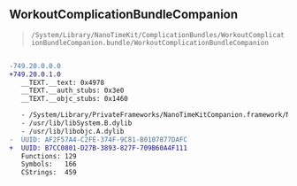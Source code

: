 ## WorkoutComplicationBundleCompanion

> `/System/Library/NanoTimeKit/ComplicationBundles/WorkoutComplicationBundleCompanion.bundle/WorkoutComplicationBundleCompanion`

```diff

-749.20.0.0.0
+749.20.0.1.0
   __TEXT.__text: 0x4978
   __TEXT.__auth_stubs: 0x3e0
   __TEXT.__objc_stubs: 0x1460

   - /System/Library/PrivateFrameworks/NanoTimeKitCompanion.framework/NanoTimeKitCompanion
   - /usr/lib/libSystem.B.dylib
   - /usr/lib/libobjc.A.dylib
-  UUID: AF2F57A4-C2FE-374F-9C81-B0107877DAFC
+  UUID: B7CC0801-D27B-3893-827F-709B60A4F111
   Functions: 129
   Symbols:   166
   CStrings:  459

```

